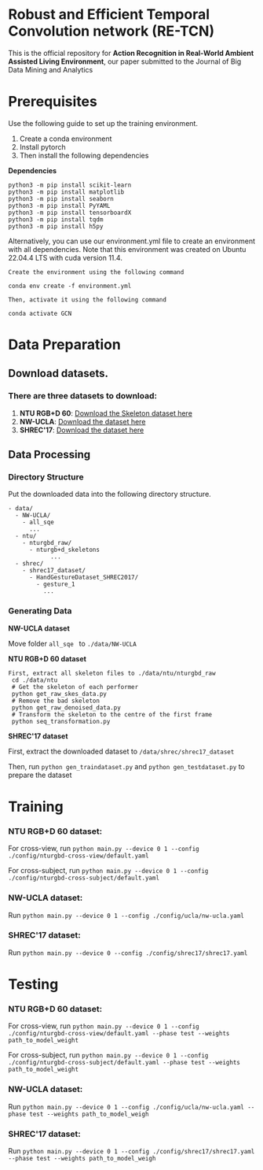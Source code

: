 # Robust and Efficient Temporal Convolution network (RE-TCN)
This is the official repository for **Action Recognition in Real-World Ambient Assisted Living Environment**, our paper submitted to the Journal of Big Data Mining and Analytics

# Prerequisites

Use the following guide to set up the training environment. 

1. Create a conda environment
2. Install pytorch
3. Then install the following dependencies

**Dependencies**
```
python3 -m pip install scikit-learn
python3 -m pip install matplotlib
python3 -m pip install seaborn
python3 -m pip install PyYAML
python3 -m pip install tensorboardX
python3 -m pip install tqdm
python3 -m pip install h5py

```

Alternatively, you can use our environment.yml file to create an environment with all dependencies. Note that this environment was created on Ubuntu 22.04.4 LTS with cuda version 11.4.

```
Create the environment using the following command

conda env create -f environment.yml

Then, activate it using the following command

conda activate GCN

```

# Data Preparation

## Download datasets.

### There are three datasets to download:

1. **NTU RGB+D 60**: [Download the Skeleton dataset here](https://rose1.ntu.edu.sg/dataset/actionRecognition/)
2. **NW-UCLA**: [Download the dataset here](https://www.dropbox.com/scl/fi/6numm9wzu1cixw8nyzb91/all_sqe.zip?rlkey=it1ruxtsm4rggxldbbbr4w3yj&e=1&dl=0)
3. **SHREC'17**: [Download the dataset here](http://www-rech.telecom-lille.fr/shrec2017-hand/)

## Data Processing

### Directory Structure

Put the downloaded data into the following directory structure.

```
- data/
  - NW-UCLA/
    - all_sqe
      ...
  - ntu/
    - nturgbd_raw/
	  - nturgb+d_skeletons
            ...
  - shrec/
    - shrec17_dataset/
	  - HandGestureDataset_SHREC2017/
	    - gesture_1
	      ...
```

### Generating Data

**NW-UCLA dataset**

Move folder `all_sqe ` to `./data/NW-UCLA`

**NTU RGB+D 60 dataset**
```
First, extract all skeleton files to ./data/ntu/nturgbd_raw
 cd ./data/ntu
 # Get the skeleton of each performer
 python get_raw_skes_data.py
 # Remove the bad skeleton 
 python get_raw_denoised_data.py
 # Transform the skeleton to the centre of the first frame
 python seq_transformation.py
```

**SHREC'17 dataset**

First, extract the downloaded dataset to `/data/shrec/shrec17_dataset`

Then, run `python gen_traindataset.py` and `python gen_testdataset.py` to prepare the dataset

# Training

### NTU RGB+D 60 dataset:

For cross-view, run `python main.py --device 0 1 --config ./config/nturgbd-cross-view/default.yaml`

For cross-subject, run `python main.py --device 0 1 --config ./config/nturgbd-cross-subject/default.yaml`

### NW-UCLA dataset:

Run `python main.py --device 0 1 --config ./config/ucla/nw-ucla.yaml`

### SHREC'17 dataset:

Run `python main.py --device 0 --config ./config/shrec17/shrec17.yaml`

# Testing

### NTU RGB+D 60 dataset:

For cross-view, run `python main.py --device 0 1 --config ./config/nturgbd-cross-view/default.yaml --phase test --weights path_to_model_weight`

For cross-subject, run `python main.py --device 0 1 --config ./config/nturgbd-cross-subject/default.yaml --phase test --weights path_to_model_weight`

### NW-UCLA dataset:

Run `python main.py --device 0 1 --config ./config/ucla/nw-ucla.yaml --phase test --weights path_to_model_weigh`

### SHREC'17 dataset:

Run `python main.py --device 0 1 --config ./config/shrec17/shrec17.yaml --phase test --weights path_to_model_weigh`
